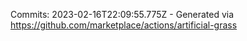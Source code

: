 Commits: 2023-02-16T22:09:55.775Z - Generated via https://github.com/marketplace/actions/artificial-grass
<br>
